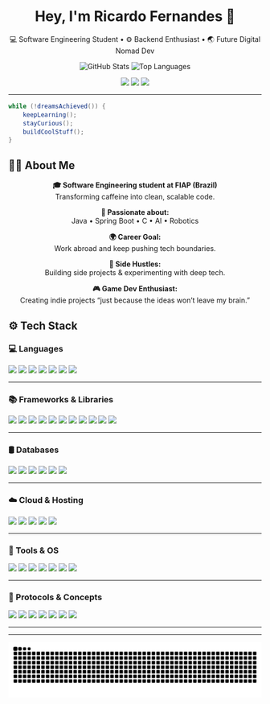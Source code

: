 <!-- Profile header -->
<h1 align="center">Hey, I'm Ricardo Fernandes 👋</h1>
<p align="center">
  💻 Software Engineering Student • ⚙️ Backend Enthusiast • 🌏 Future Digital Nomad Dev
</p>

<p align="center">
  <img src="https://github-readme-stats.vercel.app/api?username=RicardoFernandes2004&show_icons=true&theme=tokyonight&count_private=true" alt="GitHub Stats" height="180"/>
  <img src="https://github-readme-stats.vercel.app/api/top-langs/?username=RicardoFernandes2004&layout=compact&theme=tokyonight&hide=html,css&langs_count=8" alt="Top Languages" height="180"/>
</p>

<p align="center">
  <a href="https://github.com/RicardoFernandes2004"><img src="https://img.shields.io/github/followers/RicardoFernandes2004?label=Follow&style=social"></a>
  <a href="https://linkedin.com/in/ricardo-fernandes-8017b5261"><img src="https://img.shields.io/badge/LinkedIn-blue?logo=linkedin&style=flat&logoColor=white"></a>
  <a href="mailto:a11972210332@gmail.com"><img src="https://img.shields.io/badge/Email-D14836?logo=gmail&logoColor=white"></a>
</p>

---

```java
while (!dreamsAchieved()) {
    keepLearning();
    stayCurious();
    buildCoolStuff();
}
```
## 👨‍💻 About Me

<p align="center">
  <strong>🎓 Software Engineering student at FIAP (Brazil)</strong><br>
  Transforming caffeine into clean, scalable code.
</p>

<p align="center">
  <strong>🧠 Passionate about:</strong> <br>
  Java • Spring Boot • C • AI • Robotics
</p>

<p align="center">
  <strong>🌍 Career Goal:</strong> <br>
  Work abroad and keep pushing tech boundaries.
</p>

<p align="center">
  <strong>🤖 Side Hustles:</strong> <br>
  Building side projects & experimenting with deep tech.
</p>

<p align="center">
  <strong>🎮 Game Dev Enthusiast:</strong> <br>
  Creating indie projects “just because the ideas won’t leave my brain.”
</p>

## ⚙️ Tech Stack

### 💻 Languages
<p>
  <img src="https://img.shields.io/badge/Java-ED8B00?style=for-the-badge&logo=java&logoColor=white"/>
  <img src="https://img.shields.io/badge/C-00599C?style=for-the-badge&logo=c&logoColor=white"/>
  <img src="https://img.shields.io/badge/C%23-239120?style=for-the-badge&logo=c-sharp&logoColor=white"/>
  <img src="https://img.shields.io/badge/Python-3776AB?style=for-the-badge&logo=python&logoColor=white"/>
  <img src="https://img.shields.io/badge/JavaScript-F7DF1E?style=for-the-badge&logo=javascript&logoColor=black"/>
  <img src="https://img.shields.io/badge/TypeScript-3178C6?style=for-the-badge&logo=typescript&logoColor=white"/>
  <img src="https://img.shields.io/badge/Bash-121011?style=for-the-badge&logo=gnu-bash&logoColor=white"/>
</p>

---

### 📚 Frameworks & Libraries
<p>
  <img src="https://img.shields.io/badge/Spring_Boot-6DB33F?style=for-the-badge&logo=spring-boot&logoColor=white"/>
  <img src="https://img.shields.io/badge/Spring_Security-6DB33F?style=for-the-badge&logo=springsecurity&logoColor=white"/>
  <img src="https://img.shields.io/badge/Flask-000000?style=for-the-badge&logo=flask&logoColor=white"/>
  <img src="https://img.shields.io/badge/Django-092E20?style=for-the-badge&logo=django&logoColor=white"/>
  <img src="https://img.shields.io/badge/Node.js-339933?style=for-the-badge&logo=nodedotjs&logoColor=white"/>
  <img src="https://img.shields.io/badge/Express.js-000000?style=for-the-badge&logo=express&logoColor=white"/>
  <img src="https://img.shields.io/badge/Unity-100000?style=for-the-badge&logo=unity&logoColor=white"/>
  <img src="https://img.shields.io/badge/Bootstrap-7952B3?style=for-the-badge&logo=bootstrap&logoColor=white"/>
  <img src="https://img.shields.io/badge/Tailwind_CSS-06B6D4?style=for-the-badge&logo=tailwind-css&logoColor=white"/>
  <img src="https://img.shields.io/badge/JUnit-25A162?style=for-the-badge&logo=java&logoColor=white"/>
  <img src="https://img.shields.io/badge/Mockito-FFBF00?style=for-the-badge&logo=java&logoColor=black"/>
</p>

---

### 🛢️ Databases
<p>
  <img src="https://img.shields.io/badge/MongoDB-4EA94B?style=for-the-badge&logo=mongodb&logoColor=white"/>
  <img src="https://img.shields.io/badge/DynamoDB-4053D6?style=for-the-badge&logo=amazondynamodb&logoColor=white"/>
  <img src="https://img.shields.io/badge/PostgreSQL-4169E1?style=for-the-badge&logo=postgresql&logoColor=white"/>
  <img src="https://img.shields.io/badge/MySQL-4479A1?style=for-the-badge&logo=mysql&logoColor=white"/>
  <img src="https://img.shields.io/badge/SQLite-003B57?style=for-the-badge&logo=sqlite&logoColor=white"/>
  <img src="https://img.shields.io/badge/Redis-DC382D?style=for-the-badge&logo=redis&logoColor=white"/>
</p>

---

### ☁️ Cloud & Hosting
<p>
  <img src="https://img.shields.io/badge/AWS-232F3E?style=for-the-badge&logo=amazon-aws&logoColor=white"/>
  <img src="https://img.shields.io/badge/Render-00979D?style=for-the-badge&logo=render&logoColor=white"/>
  <img src="https://img.shields.io/badge/Netlify-00C7B7?style=for-the-badge&logo=netlify&logoColor=white"/>
  <img src="https://img.shields.io/badge/Vercel-000000?style=for-the-badge&logo=vercel&logoColor=white"/>
  <img src="https://img.shields.io/badge/Fly.io-0139FF?style=for-the-badge&logo=flydotio&logoColor=white"/>
</p>

---

### 🧰 Tools & OS
<p>
  <img src="https://img.shields.io/badge/Docker-2496ED?style=for-the-badge&logo=docker&logoColor=white"/>
  <img src="https://img.shields.io/badge/Postman-FF6C37?style=for-the-badge&logo=postman&logoColor=white"/>
  <img src="https://img.shields.io/badge/Insomnia-4000BF?style=for-the-badge&logo=insomnia&logoColor=white"/>
  <img src="https://img.shields.io/badge/VSCode-007ACC?style=for-the-badge&logo=visual-studio-code&logoColor=white"/>
  <img src="https://img.shields.io/badge/IntelliJ_IDEA-000000?style=for-the-badge&logo=intellij-idea&logoColor=white"/>
  <img src="https://img.shields.io/badge/Linux-FCC624?style=for-the-badge&logo=linux&logoColor=black"/>
  <img src="https://img.shields.io/badge/Ubuntu-E95420?style=for-the-badge&logo=ubuntu&logoColor=white"/>
</p>

---

### 🔌 Protocols & Concepts
<p>
  <img src="https://img.shields.io/badge/REST-02569B?style=for-the-badge&logo=rest&logoColor=white"/>
  <img src="https://img.shields.io/badge/WebSockets-35495E?style=for-the-badge&logo=websocket&logoColor=white"/>
  <img src="https://img.shields.io/badge/JWT-000000?style=for-the-badge&logo=jsonwebtokens&logoColor=white"/>
  <img src="https://img.shields.io/badge/MQTT-FF6600?style=for-the-badge&logo=eclipse-mosquitto&logoColor=white"/>
  <img src="https://img.shields.io/badge/JSON-000000?style=for-the-badge&logo=json&logoColor=white"/>
  <img src="https://img.shields.io/badge/YAML-CB171E?style=for-the-badge&logo=yaml&logoColor=white"/>
  <img src="https://img.shields.io/badge/Markdown-000000?style=for-the-badge&logo=markdown&logoColor=white"/>
</p>

---

---

<p align="center">
  <img src="https://github.com/RicardoFernandes2004/RicardoFernandes2004/raw/output/github-contribution-grid-snake.svg" alt="snake eating contributions" />
</p>

